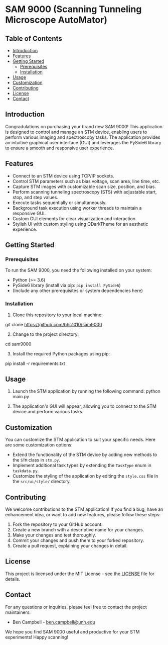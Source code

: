 # SAM 9000 (Scanning Tunneling Microscope AutoMator) 

## Table of Contents
- [Introduction](#introduction)
- [Features](#features)
- [Getting Started](#getting-started)
  - [Prerequisites](#prerequisites)
  - [Installation](#installation)
- [Usage](#usage)
- [Customization](#customization)
- [Contributing](#contributing)
- [License](#license)
- [Contact](#contact)

## Introduction

Congradulations on purchasing your brand new SAM 9000! This application is designed to control and manage an STM device, enabling users to perform various imaging and spectroscopy tasks. The application provides an intuitive graphical user interface (GUI) and leverages the PySide6 library to ensure a smooth and responsive user experience.

## Features

- Connect to an STM device using TCP/IP sockets.
- Control STM parameters such as bias voltage, scan area, line time, etc.
- Capture STM images with customizable scan size, position, and bias.
- Perform scanning tunneling spectroscopy (STS) with adjustable start, stop, and step values.
- Execute tasks sequentially or simultaneously.
- Background task execution using worker threads to maintain a responsive GUI.
- Custom GUI elements for clear visualization and interaction.
- Stylish UI with custom styling using QDarkTheme for an aesthetic experience.

## Getting Started

### Prerequisites

To run the SAM 9000, you need the following installed on your system:

- Python (>= 3.6)
- PySide6 library (install via pip: `pip install PySide6`)
- (Include any other prerequisites or system dependencies here)

### Installation

1. Clone this repository to your local machine:

git clone https://github.com/bhc1010/sam9000

2. Change to the project directory:

cd sam9000

3. Install the required Python packages using pip:

pip install -r requirements.txt

## Usage

1. Launch the STM application by running the following command:
python main.py

2. The application's GUI will appear, allowing you to connect to the STM device and perform various tasks.

## Customization

You can customize the STM application to suit your specific needs. Here are some customization options:

- Extend the functionality of the STM device by adding new methods to the `STM` class in `stm.py`.
- Implement additional task types by extending the `TaskType` enum in `taskdata.py`.
- Customize the styling of the application by editing the `style.css` file in the `src/ui/style/` directory.

## Contributing

We welcome contributions to the STM application! If you find a bug, have an enhancement idea, or want to add new features, please follow these steps:

1. Fork the repository to your GitHub account.
2. Create a new branch with a descriptive name for your changes.
3. Make your changes and test thoroughly.
4. Commit your changes and push them to your forked repository.
5. Create a pull request, explaining your changes in detail.

## License

This project is licensed under the MIT License - see the [LICENSE](LICENSE) file for details.

## Contact

For any questions or inquiries, please feel free to contact the project maintainers:

- Ben Campbell - [ben.campbell@unh.edu](mailto:ben.campbell@unh.edu)

We hope you find SAM 9000 useful and productive for your STM experiments! Happy scanning!
